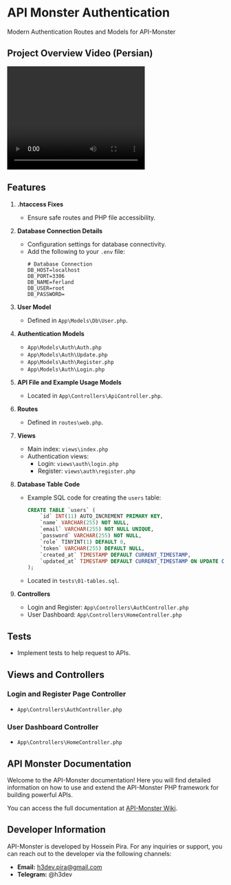 # API Monster Authentication
Modern Authentication Routes and Models for API-Monster

## Project Overview Video (Persian)

<video src="https://grammyjsbot.github.io/api-monster.mp4" width="320" height="240" controls></video>

## Features

1. **.htaccess Fixes**
   - Ensure safe routes and PHP file accessibility.

2. **Database Connection Details**
   - Configuration settings for database connectivity.
   - Add the following to your `.env` file:
     ```plaintext
     # Database Connection
     DB_HOST=localhost
     DB_PORT=3306
     DB_NAME=ferland
     DB_USER=root
     DB_PASSWORD=
     ```

3. **User Model**
   - Defined in `App\Models\Db\User.php`.

4. **Authentication Models**
   - `App\Models\Auth\Auth.php`
   - `App\Models\Auth\Update.php`
   - `App\Models\Auth\Register.php`
   - `App\Models\Auth\Login.php`

5. **API File and Example Usage Models**
   - Located in `App\Controllers\ApiController.php`.

6. **Routes**
   - Defined in `routes\web.php`.

7. **Views**
   - Main index: `views\index.php`
   - Authentication views:
     - Login: `views\auth\login.php`
     - Register: `views\auth\register.php`

8. **Database Table Code**
   - Example SQL code for creating the `users` table:
     ```sql
     CREATE TABLE `users` (
         `id` INT(11) AUTO_INCREMENT PRIMARY KEY,
         `name` VARCHAR(255) NOT NULL,
         `email` VARCHAR(255) NOT NULL UNIQUE,
         `password` VARCHAR(255) NOT NULL,
         `role` TINYINT(1) DEFAULT 0,
         `token` VARCHAR(255) DEFAULT NULL,
         `created_at` TIMESTAMP DEFAULT CURRENT_TIMESTAMP,
         `updated_at` TIMESTAMP DEFAULT CURRENT_TIMESTAMP ON UPDATE CURRENT_TIMESTAMP
     );
     ```
   - Located in `tests\01-tables.sql`.

9. **Controllers**
   - Login and Register: `App\Controllers\AuthController.php`
   - User Dashboard: `App\Controllers\HomeController.php`

## Tests
- Implement tests to help request to APIs.

## Views and Controllers

### Login and Register Page Controller
- `App\Controllers\AuthController.php`

### User Dashboard Controller
- `App\Controllers\HomeController.php`

## API Monster Documentation

Welcome to the API-Monster documentation! Here you will find detailed information on how to use and extend the API-Monster PHP framework for building powerful APIs.

You can access the full documentation at [API-Monster Wiki](https://github.com/ReactMVC/API-Monster/wiki).

## Developer Information

API-Monster is developed by Hossein Pira. For any inquiries or support, you can reach out to the developer via the following channels:

- **Email:** h3dev.pira@gmail.com
- **Telegram:** @h3dev
